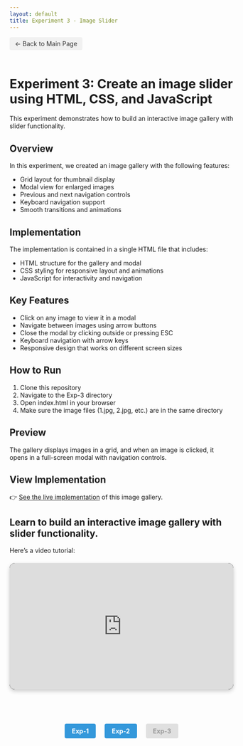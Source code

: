 ```yaml
---
layout: default
title: Experiment 3 - Image Slider
---
```


<a href="../README.html" class="back-btn" >← Back to Main Page</a>

# Experiment 3: Create an image slider using HTML, CSS, and JavaScript

This experiment demonstrates how to build an interactive image gallery with slider functionality.

## Overview

In this experiment, we created an image gallery with the following features:
- Grid layout for thumbnail display
- Modal view for enlarged images
- Previous and next navigation controls
- Keyboard navigation support
- Smooth transitions and animations

## Implementation

The implementation is contained in a single HTML file that includes:
- HTML structure for the gallery and modal
- CSS styling for responsive layout and animations
- JavaScript for interactivity and navigation

## Key Features

- Click on any image to view it in a modal
- Navigate between images using arrow buttons
- Close the modal by clicking outside or pressing ESC
- Keyboard navigation with arrow keys
- Responsive design that works on different screen sizes

## How to Run

1. Clone this repository
2. Navigate to the Exp-3 directory
3. Open index.html in your browser
4. Make sure the image files (1.jpg, 2.jpg, etc.) are in the same directory

## Preview

The gallery displays images in a grid, and when an image is clicked, it opens in a full-screen modal with navigation controls.

## View Implementation

👉 <a href="index.html" target="_blank">See the live implementation</a> of this image gallery.

## Learn to build an interactive image gallery with slider functionality.

Here’s a video tutorial:

<div class="video-container">
    <iframe width="1045" height="588" src="https://www.youtube.com/embed/749ta0nvj8s" 
    title="Build a JavaScript IMAGE SLIDER in 15 minutes! 🖼️" frameborder="0" 
    allow="accelerometer; autoplay; clipboard-write; encrypted-media; gyroscope; picture-in-picture; web-share" 
    referrerpolicy="strict-origin-when-cross-origin" allowfullscreen></iframe>
</div>

<br>

<div class="experiment-nav">
  <a href="../Exp-1/README.html" class="nav-btn">Exp-1</a>
  <a href="../Exp-2/README.html" class="nav-btn">Exp-2</a>
  <span class="nav-disabled">Exp-3</span>
</div>

<style type="text/css">
.back-btn {
  display: inline-block;
  background-color: #f1f1f1;
  color: #333;
  padding: 6px 12px;
  text-decoration: none;
  border-radius: 4px;
  margin-bottom: 20px;
  font-size: 14px;
}

.back-btn:hover {
  background-color: #ddd;
  text-decoration: none;
}

.experiment-nav {
  display: flex;
  justify-content: center;
  gap: 20px;
  margin-top: 40px;
}

.nav-btn {
  display: inline-block;
  background-color: #3498db;
  color: white;
  padding: 8px 16px;
  text-decoration: none;
  border-radius: 4px;
  font-weight: bold;
}

.nav-btn:hover {
  background-color: #2980b9;
  text-decoration: none;
}

.nav-disabled {
  display: inline-block;
  background-color: #e0e0e0;
  color: #999;
  padding: 8px 16px;
  border-radius: 4px;
  font-weight: bold;
  cursor: not-allowed;
}

.video-container {
    position: relative;
    padding-bottom: 56.25%;
    height: 0;
    overflow: hidden;
    max-width: 100%;
    background: #000;
    border-radius: 12px;
    box-shadow: 0px 4px 10px rgba(0, 0, 0, 0.2);
    margin: 20px auto;
}

.video-container iframe {
    position: absolute;
    top: 0;
    left: 0;
    width: 100%;
    height: 100%;
    border-radius: 12px;
}  
</style>

<link rel="stylesheet" href="../css/chatbot.css">
<script src="../js/chatbot.js"></script>
